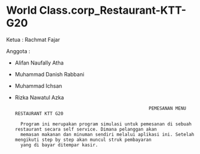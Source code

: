 # World Class.corp_Restaurant-KTT-G20

Ketua : Rachmat Fajar

Anggota :
- Alifan Naufally Atha
- Muhammad Danish Rabbani
- Muhammad Ichsan
- Rizka Nawatul Azka



                                                        PEMESANAN MENU RESTAURANT KTT G20
                                                        
        Program ini merupakan program simulasi untuk pemesanan di sebuah restaurant secara self service. Dimana pelanggan akan
        memasan makanan dan minuman sendiri melalui aplikasi ini. Setelah mengikuti step by step akan muncul struk pembayaran
        yang di bayar ditempar kasir.
        
                                              
